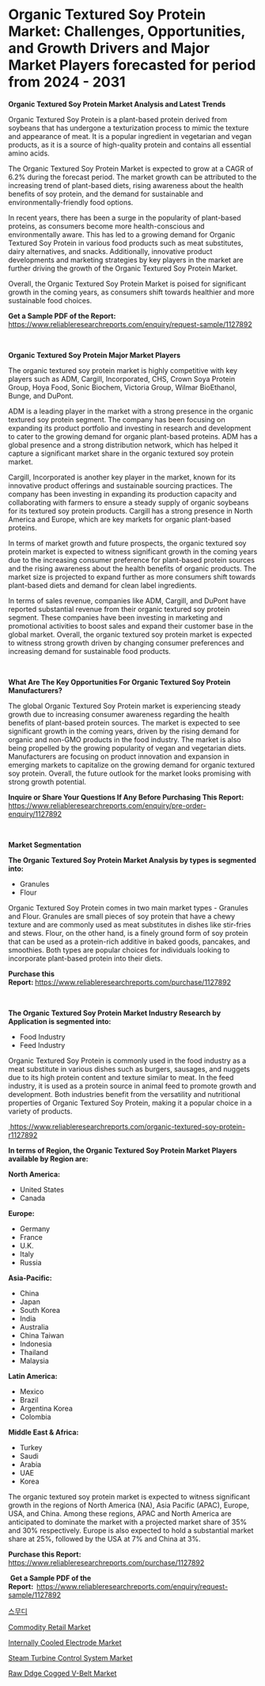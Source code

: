 <p><h1>Organic Textured Soy Protein Market: Challenges, Opportunities, and Growth Drivers and Major Market Players forecasted for period from 2024 - 2031</h1></p><p><strong>Organic Textured Soy Protein Market Analysis and Latest Trends</strong></p>
<p><p>Organic Textured Soy Protein is a plant-based protein derived from soybeans that has undergone a texturization process to mimic the texture and appearance of meat. It is a popular ingredient in vegetarian and vegan products, as it is a source of high-quality protein and contains all essential amino acids.</p><p>The Organic Textured Soy Protein Market is expected to grow at a CAGR of 6.2% during the forecast period. The market growth can be attributed to the increasing trend of plant-based diets, rising awareness about the health benefits of soy protein, and the demand for sustainable and environmentally-friendly food options.</p><p>In recent years, there has been a surge in the popularity of plant-based proteins, as consumers become more health-conscious and environmentally aware. This has led to a growing demand for Organic Textured Soy Protein in various food products such as meat substitutes, dairy alternatives, and snacks. Additionally, innovative product developments and marketing strategies by key players in the market are further driving the growth of the Organic Textured Soy Protein Market.</p><p>Overall, the Organic Textured Soy Protein Market is poised for significant growth in the coming years, as consumers shift towards healthier and more sustainable food choices.</p></p>
<p><strong>Get a Sample PDF of the Report:&nbsp;</strong> <a href="https://www.reliableresearchreports.com/enquiry/request-sample/1127892">https://www.reliableresearchreports.com/enquiry/request-sample/1127892</a></p>
<p>&nbsp;</p>
<p><strong>Organic Textured Soy Protein Major Market Players</strong></p>
<p><p>The organic textured soy protein market is highly competitive with key players such as ADM, Cargill, Incorporated, CHS, Crown Soya Protein Group, Hoya Food, Sonic Biochem, Victoria Group, Wilmar BioEthanol, Bunge, and DuPont. </p><p>ADM is a leading player in the market with a strong presence in the organic textured soy protein segment. The company has been focusing on expanding its product portfolio and investing in research and development to cater to the growing demand for organic plant-based proteins. ADM has a global presence and a strong distribution network, which has helped it capture a significant market share in the organic textured soy protein market.</p><p>Cargill, Incorporated is another key player in the market, known for its innovative product offerings and sustainable sourcing practices. The company has been investing in expanding its production capacity and collaborating with farmers to ensure a steady supply of organic soybeans for its textured soy protein products. Cargill has a strong presence in North America and Europe, which are key markets for organic plant-based proteins.</p><p>In terms of market growth and future prospects, the organic textured soy protein market is expected to witness significant growth in the coming years due to the increasing consumer preference for plant-based protein sources and the rising awareness about the health benefits of organic products. The market size is projected to expand further as more consumers shift towards plant-based diets and demand for clean label ingredients.</p><p>In terms of sales revenue, companies like ADM, Cargill, and DuPont have reported substantial revenue from their organic textured soy protein segment. These companies have been investing in marketing and promotional activities to boost sales and expand their customer base in the global market. Overall, the organic textured soy protein market is expected to witness strong growth driven by changing consumer preferences and increasing demand for sustainable food products.</p></p>
<p>&nbsp;</p>
<p><strong>What Are The Key Opportunities For Organic Textured Soy Protein Manufacturers?</strong></p>
<p><p>The global Organic Textured Soy Protein market is experiencing steady growth due to increasing consumer awareness regarding the health benefits of plant-based protein sources. The market is expected to see significant growth in the coming years, driven by the rising demand for organic and non-GMO products in the food industry. The market is also being propelled by the growing popularity of vegan and vegetarian diets. Manufacturers are focusing on product innovation and expansion in emerging markets to capitalize on the growing demand for organic textured soy protein. Overall, the future outlook for the market looks promising with strong growth potential.</p></p>
<p><strong>Inquire or Share Your Questions If Any Before Purchasing This Report:</strong> <a href="https://www.reliableresearchreports.com/enquiry/pre-order-enquiry/1127892">https://www.reliableresearchreports.com/enquiry/pre-order-enquiry/1127892</a></p>
<p>&nbsp;</p>
<p><strong>Market Segmentation</strong></p>
<p><strong>The Organic Textured Soy Protein Market Analysis by types is segmented into:</strong></p>
<p><ul><li>Granules</li><li>Flour</li></ul></p>
<p><p>Organic Textured Soy Protein comes in two main market types - Granules and Flour. Granules are small pieces of soy protein that have a chewy texture and are commonly used as meat substitutes in dishes like stir-fries and stews. Flour, on the other hand, is a finely ground form of soy protein that can be used as a protein-rich additive in baked goods, pancakes, and smoothies. Both types are popular choices for individuals looking to incorporate plant-based protein into their diets.</p></p>
<p><strong>Purchase this Report:&nbsp;</strong><a href="https://www.reliableresearchreports.com/purchase/1127892">https://www.reliableresearchreports.com/purchase/1127892</a></p>
<p>&nbsp;</p>
<p><strong>The Organic Textured Soy Protein Market Industry Research by Application is segmented into:</strong></p>
<p><ul><li>Food Industry</li><li>Feed Industry</li></ul></p>
<p><p>Organic Textured Soy Protein is commonly used in the food industry as a meat substitute in various dishes such as burgers, sausages, and nuggets due to its high protein content and texture similar to meat. In the feed industry, it is used as a protein source in animal feed to promote growth and development. Both industries benefit from the versatility and nutritional properties of Organic Textured Soy Protein, making it a popular choice in a variety of products.</p></p>
<p><a href="https://www.reliableresearchreports.com/organic-textured-soy-protein-r1127892">&nbsp;https://www.reliableresearchreports.com/organic-textured-soy-protein-r1127892</a></p>
<p><strong>In terms of Region, the Organic Textured Soy Protein Market Players available by Region are:</strong></p>
<p>
    <p> <strong> North America: </strong>
        <ul>
            <li>United States</li>
            <li>Canada</li>
        </ul>
        </p> 
    <p> <strong> Europe: </strong>
        <ul>
            <li>Germany</li>
            <li>France</li>
            <li>U.K.</li>
            <li>Italy</li>
            <li>Russia</li>
        </ul>
        </p> 
    <p> <strong> Asia-Pacific: </strong>
        <ul>
            <li>China</li>
            <li>Japan</li>
            <li>South Korea</li>
            <li>India</li>
            <li>Australia</li>
            <li>China Taiwan</li>
            <li>Indonesia</li>
            <li>Thailand</li>
            <li>Malaysia</li>
        </ul>
        </p> 
    <p> <strong> Latin America: </strong>
        <ul>
            <li>Mexico</li>
            <li>Brazil</li>
            <li>Argentina Korea</li>
            <li>Colombia</li>
        </ul>
        </p> 
    <p> <strong> Middle East & Africa: </strong>
        <ul>
            <li>Turkey</li>
            <li>Saudi</li>
            <li>Arabia</li>
            <li>UAE</li>
            <li>Korea</li>
        </ul>
    </p>
    </p>
<p><p>The organic textured soy protein market is expected to witness significant growth in the regions of North America (NA), Asia Pacific (APAC), Europe, USA, and China. Among these regions, APAC and North America are anticipated to dominate the market with a projected market share of 35% and 30% respectively. Europe is also expected to hold a substantial market share at 25%, followed by the USA at 7% and China at 3%.</p></p>
<p><strong>Purchase this Report: </strong><a href="https://www.reliableresearchreports.com/purchase/1127892">https://www.reliableresearchreports.com/purchase/1127892</a></p>
<p>&nbsp;<strong>Get a Sample PDF of the Report:&nbsp;&nbsp;</strong><a href="https://www.reliableresearchreports.com/enquiry/request-sample/1127892">https://www.reliableresearchreports.com/enquiry/request-sample/1127892</a></p>
<p><strong></strong></p>
<p><p><a href="https://github.com/royErdmtyan906778/Market-Research-Report-List-1/blob/main/919328351900.md">스무디</a></p><p><a href="https://github.com/kathiaseamanalvaradovlprc2h/Market-Research-Report-List-2/blob/main/commodity-retail-market.md">Commodity Retail Market</a></p><p><a href="https://www.linkedin.com/pulse/internally-cooled-electrode-market-exploring-share-trends-aw59f">Internally Cooled Electrode Market</a></p><p><a href="https://github.com/wusalecollins540tpqoz/Market-Research-Report-List-2/blob/main/steam-turbine-control-system-market.md">Steam Turbine Control System Market</a></p><p><a href="https://www.linkedin.com/pulse/global-raw-ddge-cogged-v-belt-market-size-trends-insights-ltayf?trackingId=fV%2F56T5Fn0KliVCXyqLS7A%3D%3D">Raw Ddge Cogged V-Belt Market</a></p></p>